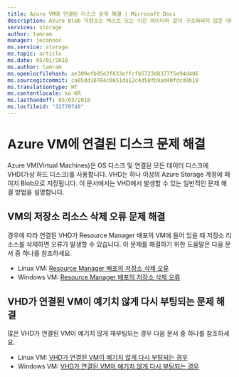 ```yaml
---
title: Azure VM에 연결된 디스크 문제 해결 | Microsoft Docs
description: Azure Blob 저장소는 텍스트 또는 이진 데이터와 같이 구조화되지 않은 대량의 개체 데이터를 저장하도록 설계되었습니다. 응용 프로그램은 Blob 저장소의 개체를 PowerShell 또는 Azure CLI에서 액세스하거나, Azure Storage 클라이언트 라이브러리 또는 REST를 통해 코드에서 액세스할 수 있습니다.
services: storage
author: tamram
manager: jeconnoc
ms.service: storage
ms.topic: article
ms.date: 05/01/2018
ms.author: tamram
ms.openlocfilehash: ae309efb95e2f633effcfb5723d8377f5e94d406
ms.sourcegitcommit: ca05dd10784c0651da12c4d58fb9ad40fdcd9b10
ms.translationtype: HT
ms.contentlocale: ko-KR
ms.lasthandoff: 05/03/2018
ms.locfileid: "32779740"
---
```

# <a name="troubleshoot-disks-attached-to-azure-vms"></a>Azure VM에 연결된 디스크 문제 해결 

Azure VM(Virtual Machines)은 OS 디스크 및 연결된 모든 데이터 디스크에 VHD(가상 하드 디스크)를 사용합니다. VHD는 하나 이상의 Azure Storage 계정에 페이지 Blob으로 저장됩니다. 이 문서에서는 VHD에서 발생할 수 있는 일반적인 문제 해결 방법을 설명합니다. 

## <a name="troubleshoot-storage-deletion-errors-for-a-vm"></a>VM의 저장소 리소스 삭제 오류 문제 해결

경우에 따라 연결된 VHD가 Resource Manager 배포의 VM에 들어 있을 때 저장소 리소스를 삭제하면 오류가 발생할 수 있습니다. 이 문제를 해결하기 위한 도움말은 다음 문서 중 하나를 참조하세요. 

  * Linux VM: [Resource Manager 배포의 저장소 삭제 오류](../../virtual-machines/linux/storage-resource-deletion-errors.md)  
  * Windows VM: [Resource Manager 배포의 저장소 삭제 오류](../../virtual-machines/windows/storage-resource-deletion-errors.md)  

## <a name="troubleshoot-unexpected-reboots-of-vms-with-attached-vhds"></a>VHD가 연결된 VM이 예기치 않게 다시 부팅되는 문제 해결

많은 VHD가 연결된 VM이 예기치 않게 재부팅되는 경우 다음 문서 중 하나를 참조하세요.

  * Linux VM: [VHD가 연결된 VM이 예기치 않게 다시 부팅되는 경우](../../virtual-machines/linux/unexpected-reboots-attached-vhds.md)
  * Windows VM: [VHD가 연결된 VM이 예기치 않게 다시 부팅되는 경우](../../virtual-machines/linux/unexpected-reboots-attached-vhds.md)
